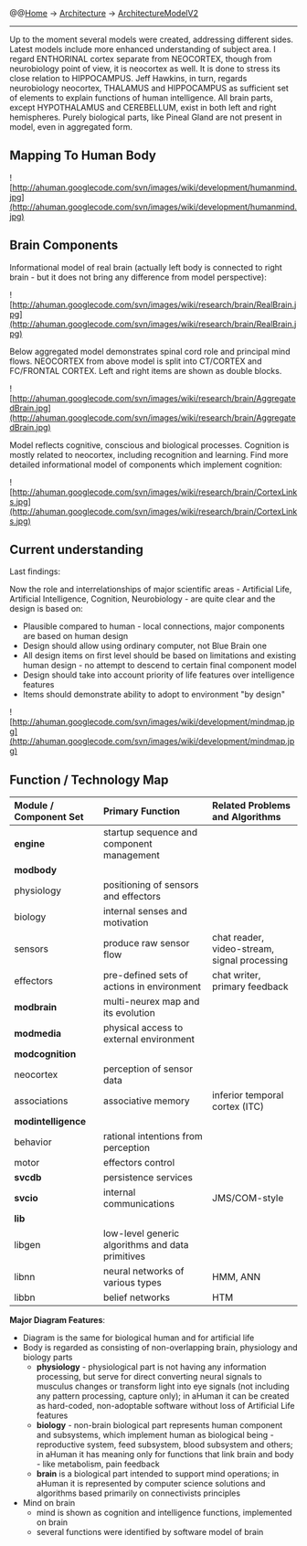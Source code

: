 @@[Home](Home.md) -> [Architecture](Architecture.md) -> [ArchitectureModelV2](ArchitectureModelV2.md)



---


Up to the moment several models were created, addressing different sides.
Latest models include more enhanced understanding of subject area.
I regard ENTHORINAL cortex separate from NEOCORTEX, though from neurobiology point of view, it is neocortex as well. It is done to stress its close relation to HIPPOCAMPUS.
Jeff Hawkins, in turn, regards neurobiology neocortex, THALAMUS and HIPPOCAMPUS as sufficient set of elements to explain functions of human intelligence.
All brain parts, except HYPOTHALAMUS and CEREBELLUM, exist in both left and right hemispheres. Purely biological parts, like Pineal Gland are not present in model, even in aggregated form.

## Mapping To Human Body ##

![http://ahuman.googlecode.com/svn/images/wiki/development/humanmind.jpg](http://ahuman.googlecode.com/svn/images/wiki/development/humanmind.jpg)

## Brain Components ##

Informational model of real brain (actually left body is connected to right brain - but it does not bring any difference from model perspective):

![http://ahuman.googlecode.com/svn/images/wiki/research/brain/RealBrain.jpg](http://ahuman.googlecode.com/svn/images/wiki/research/brain/RealBrain.jpg)

Below aggregated model demonstrates spinal cord role and principal mind flows.
NEOCORTEX from above model is split into CT/CORTEX and FC/FRONTAL CORTEX.
Left and right items are shown as double blocks.

![http://ahuman.googlecode.com/svn/images/wiki/research/brain/AggregatedBrain.jpg](http://ahuman.googlecode.com/svn/images/wiki/research/brain/AggregatedBrain.jpg)

Model reflects cognitive, conscious and biological processes.
Cognition is mostly related to neocortex, including recognition and learning.
Find more detailed informational model of components which implement cognition:

![http://ahuman.googlecode.com/svn/images/wiki/research/brain/CortexLinks.jpg](http://ahuman.googlecode.com/svn/images/wiki/research/brain/CortexLinks.jpg)

## Current understanding ##

Last findings:

Now the role and interrelationships of major scientific areas - Artificial Life, Artificial Intelligence, Cognition, Neurobiology - are quite clear and the design is based on:

  * Plausible compared to human - local connections, major components are based on human design
  * Design should allow using ordinary computer, not Blue Brain one
  * All design items on first level should be based on limitations and existing human design - no attempt to descend to certain final component model
  * Design should take into account priority of life features over intelligence features
  * Items should demonstrate ability to adopt to environment "by design"

![http://ahuman.googlecode.com/svn/images/wiki/development/mindmap.jpg](http://ahuman.googlecode.com/svn/images/wiki/development/mindmap.jpg)

## Function / Technology Map ##

| **Module / Component Set** | **Primary Function** | **Related Problems and Algorithms** |
|:---------------------------|:---------------------|:------------------------------------|
| **engine**                 | startup sequence and component management |                                     |
| **modbody**                |                      |                                     |
| physiology                 | positioning of sensors and effectors |                                     |
| biology                    | internal senses and motivation |                                     |
| sensors                    | produce raw sensor flow | chat reader, video-stream, signal processing |
| effectors                  | pre-defined sets of actions in environment | chat writer, primary feedback       |
| **modbrain**               | multi-neurex map and its evolution |                                     |
| **modmedia**               | physical access to external environment |                                     |
| **modcognition**           |                      |                                     |
| neocortex                  | perception of sensor data |                                     |
| associations               | associative memory   | inferior temporal cortex (ITC)      |
| **modintelligence**        |                      |                                     |
| behavior                   | rational intentions from perception |                                     |
| motor                      | effectors control    |                                     |
| **svcdb**                  | persistence services |                                     |
| **svcio**                  | internal communications | JMS/COM-style                       |
| **lib**                    |                      |                                     |
| libgen                     | low-level generic algorithms and data primitives |                                     |
| libnn                      | neural networks of various types | HMM, ANN                            |
| libbn                      | belief networks      | HTM                                 |

**Major Diagram Features**:

  * Diagram is the same for biological human and for artificial life
  * Body is regarded as consisting of non-overlapping brain, physiology and biology parts
    * **physiology** - physiological part is not having any information processing, but serve for direct converting neural signals to musculus changes or transform light into eye signals (not including any pattern processing, capture only); in aHuman it can be created as hard-coded, non-adoptable software without loss of Artificial Life features
    * **biology** - non-brain biological part represents human component and subsystems, which implement human as biological being - reproductive system, feed subsystem, blood subsystem and others; in aHuman it has meaning only for functions that link brain and body - like metabolism, pain feedback
    * **brain** is a biological part intended to support mind operations; in aHuman it is represented by computer science solutions and algorithms based primarily on connectivists principles
  * Mind on brain
    * mind is shown as cognition and intelligence functions, implemented on brain
    * several functions were identified by software model of brain